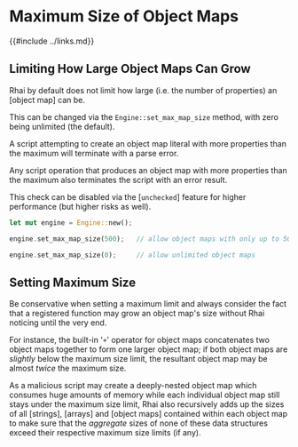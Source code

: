 Maximum Size of Object Maps
==========================

{{#include ../links.md}}

Limiting How Large Object Maps Can Grow
--------------------------------------

Rhai by default does not limit how large (i.e. the number of properties) an [object map] can be.

This can be changed via the `Engine::set_max_map_size` method, with zero being unlimited (the default).

A script attempting to create an object map literal with more properties than the maximum will terminate with a parse error.

Any script operation that produces an object map with more properties than the maximum also terminates the script with an error result.

This check can be disabled via the [`unchecked`] feature for higher performance (but higher risks as well).

```rust
let mut engine = Engine::new();

engine.set_max_map_size(500);   // allow object maps with only up to 500 properties

engine.set_max_map_size(0);     // allow unlimited object maps
```


Setting Maximum Size
-------------------

Be conservative when setting a maximum limit and always consider the fact that a registered function may grow
an object map's size without Rhai noticing until the very end.

For instance, the built-in '`+`' operator for object maps concatenates two object maps together to form one larger object map;
if both object maps are _slightly_ below the maximum size limit, the resultant object map may be almost _twice_ the maximum size.

As a malicious script may create a deeply-nested object map which consumes huge amounts of memory while each individual
object map still stays under the maximum size limit, Rhai also recursively adds up the sizes of all [strings], [arrays]
and [object maps] contained within each object map to make sure that the _aggregate_ sizes of none of these data structures
exceed their respective maximum size limits (if any).
